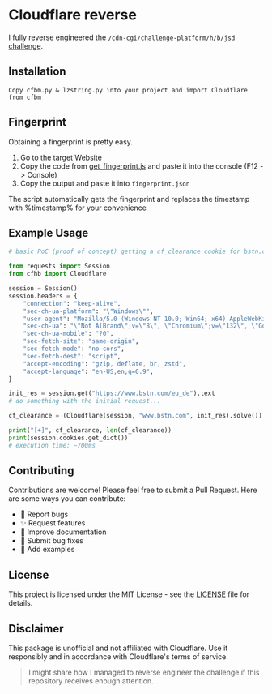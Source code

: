 # Cloudflare reverse

I fully reverse engineered the `/cdn-cgi/challenge-platform/h/b/jsd` [challenge](./reverse/script.js).

## Installation
```
Copy cfbm.py & lzstring.py into your project and import Cloudflare from cfbm
```

## Fingerprint
Obtaining a fingerprint is pretty easy.
1. Go to the target Website
2. Copy the code from [get_fingerprint.js](get_fingerprint.js) and paste it into the console (F12 -> Console)
3. Copy the output and paste it into `fingerprint.json`

The script automatically gets the fingerprint and replaces the timestamp with %timestamp% for your convenience
## Example Usage

```python
# basic PoC (proof of concept) getting a cf_clearance cookie for bstn.com

from requests import Session
from cfhb import Cloudflare

session = Session()
session.headers = {
    "connection": "keep-alive",
    "sec-ch-ua-platform": "\"Windows\"",
    "user-agent": "Mozilla/5.0 (Windows NT 10.0; Win64; x64) AppleWebKit/537.36 (KHTML, like Gecko) Chrome/132.0.0.0 Safari/537.36",
    "sec-ch-ua": "\"Not A(Brand\";v=\"8\", \"Chromium\";v=\"132\", \"Google Chrome\";v=\"132\"",
    "sec-ch-ua-mobile": "?0",
    "sec-fetch-site": "same-origin",
    "sec-fetch-mode": "no-cors",
    "sec-fetch-dest": "script",
    "accept-encoding": "gzip, deflate, br, zstd",
    "accept-language": "en-US,en;q=0.9",
}

init_res = session.get("https://www.bstn.com/eu_de").text
# do something with the initial request...

cf_clearance = (Cloudflare(session, "www.bstn.com", init_res).solve())

print("[+]", cf_clearance, len(cf_clearance))
print(session.cookies.get_dict())
# execution time: ~700ms
```

## Contributing

Contributions are welcome! Please feel free to submit a Pull Request. Here are some ways you can contribute:

- 🐛 Report bugs
- ✨ Request features
- 📝 Improve documentation
- 🔧 Submit bug fixes
- 🎨 Add examples

## License

This project is licensed under the MIT License - see the [LICENSE](LICENSE) file for details.

## Disclaimer

This package is unofficial and not affiliated with Cloudflare. Use it responsibly and in accordance with Cloudflare's terms of service.


> I might share how I managed to reverse engineer the challenge if this repository receives enough attention.